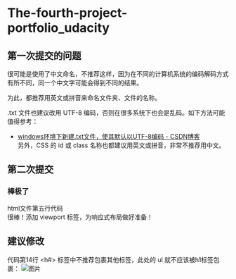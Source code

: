# The-fourth-project-portfolio_udacity
## 第一次提交的问题
很可能是使用了中文命名，不推荐这样，因为在不同的计算机系统的编码解码方式有所不同，同一个中文字可能会得到不同的结果。

为此，都推荐用英文或拼音来命名文件夹、文件的名称。

.txt 文件也建议改用 UTF-8 编码，否则在很多系统下也会是乱码。如下方法可能值得参考：

* [windows环境下新建.txt文件，使其默认以UTF-8编码 - CSDN博客](https://blog.csdn.net/longintchar/article/details/61623130)  
另外，CSS 的 id 或 class 名称也都建议用英文或拼音，非常不推荐用中文。  

## 第二次提交
### 棒极了
html文件第五行代码   
很棒！添加 viewport <meta> 标签，为响应式布局做好准备！  

## 建议修改
代码第14行
<h#> 标签中不推荐包裹其他标签，此处的 ul 就不应该被h1标签包裹：
![图片](https://udacity-reviews-uploads.s3.us-west-2.amazonaws.com/_attachments/31632/1531701813/comp.png)

